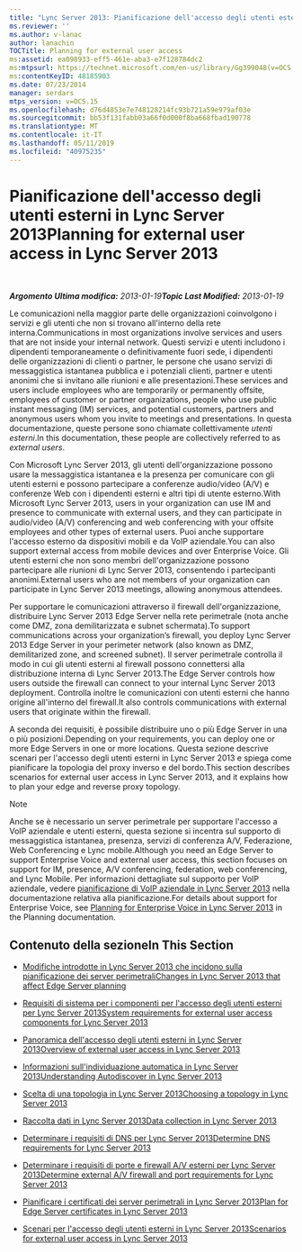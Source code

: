 ```yaml
---
title: "Lync Server 2013: Pianificazione dell'accesso degli utenti esterni"
ms.reviewer: ''
ms.author: v-lanac
author: lanachin
TOCTitle: Planning for external user access
ms:assetid: ea098933-eff5-461e-aba3-e7f128784dc2
ms:mtpsurl: https://technet.microsoft.com/en-us/library/Gg399048(v=OCS.15)
ms:contentKeyID: 48185903
ms.date: 07/23/2014
manager: serdars
mtps_version: v=OCS.15
ms.openlocfilehash: d76d4853e7e748128214fc93b721a59e979af03e
ms.sourcegitcommit: bb53f131fabb03a66f0d000f8ba668fbad190778
ms.translationtype: MT
ms.contentlocale: it-IT
ms.lasthandoff: 05/11/2019
ms.locfileid: "40975235"
---
```

<div data-xmlns="http://www.w3.org/1999/xhtml">

<div class="topic" data-xmlns="http://www.w3.org/1999/xhtml" data-msxsl="urn:schemas-microsoft-com:xslt" data-cs="http://msdn.microsoft.com/en-us/">

<div data-asp="http://msdn2.microsoft.com/asp">

# <a name="planning-for-external-user-access-in-lync-server-2013"></a><span data-ttu-id="9a4a8-102">Pianificazione dell'accesso degli utenti esterni in Lync Server 2013</span><span class="sxs-lookup"><span data-stu-id="9a4a8-102">Planning for external user access in Lync Server 2013</span></span>

</div>

<div id="mainSection">

<div id="mainBody">

<span> </span>

<span data-ttu-id="9a4a8-103">_**Argomento Ultima modifica:** 2013-01-19_</span><span class="sxs-lookup"><span data-stu-id="9a4a8-103">_**Topic Last Modified:** 2013-01-19_</span></span>

<span data-ttu-id="9a4a8-104">Le comunicazioni nella maggior parte delle organizzazioni coinvolgono i servizi e gli utenti che non si trovano all'interno della rete interna.</span><span class="sxs-lookup"><span data-stu-id="9a4a8-104">Communications in most organizations involve services and users that are not inside your internal network.</span></span> <span data-ttu-id="9a4a8-105">Questi servizi e utenti includono i dipendenti temporaneamente o definitivamente fuori sede, i dipendenti delle organizzazioni di clienti o partner, le persone che usano servizi di messaggistica istantanea pubblica e i potenziali clienti, partner e utenti anonimi che si invitano alle riunioni e alle presentazioni.</span><span class="sxs-lookup"><span data-stu-id="9a4a8-105">These services and users include employees who are temporarily or permanently offsite, employees of customer or partner organizations, people who use public instant messaging (IM) services, and potential customers, partners and anonymous users whom you invite to meetings and presentations.</span></span> <span data-ttu-id="9a4a8-106">In questa documentazione, queste persone sono chiamate collettivamente *utenti esterni*.</span><span class="sxs-lookup"><span data-stu-id="9a4a8-106">In this documentation, these people are collectively referred to as *external users*.</span></span>

<span data-ttu-id="9a4a8-107">Con Microsoft Lync Server 2013, gli utenti dell'organizzazione possono usare la messaggistica istantanea e la presenza per comunicare con gli utenti esterni e possono partecipare a conferenze audio/video (A/V) e conferenze Web con i dipendenti esterni e altri tipi di utente esterno.</span><span class="sxs-lookup"><span data-stu-id="9a4a8-107">With Microsoft Lync Server 2013, users in your organization can use IM and presence to communicate with external users, and they can participate in audio/video (A/V) conferencing and web conferencing with your offsite employees and other types of external users.</span></span> <span data-ttu-id="9a4a8-108">Puoi anche supportare l'accesso esterno da dispositivi mobili e da VoIP aziendale.</span><span class="sxs-lookup"><span data-stu-id="9a4a8-108">You can also support external access from mobile devices and over Enterprise Voice.</span></span> <span data-ttu-id="9a4a8-109">Gli utenti esterni che non sono membri dell'organizzazione possono partecipare alle riunioni di Lync Server 2013, consentendo i partecipanti anonimi.</span><span class="sxs-lookup"><span data-stu-id="9a4a8-109">External users who are not members of your organization can participate in Lync Server 2013 meetings, allowing anonymous attendees.</span></span>

<span data-ttu-id="9a4a8-110">Per supportare le comunicazioni attraverso il firewall dell'organizzazione, distribuire Lync Server 2013 Edge Server nella rete perimetrale (nota anche come DMZ, zona demilitarizzata e subnet schermata).</span><span class="sxs-lookup"><span data-stu-id="9a4a8-110">To support communications across your organization’s firewall, you deploy Lync Server 2013 Edge Server in your perimeter network (also known as DMZ, demilitarized zone, and screened subnet).</span></span> <span data-ttu-id="9a4a8-111">Il server perimetrale controlla il modo in cui gli utenti esterni al firewall possono connettersi alla distribuzione interna di Lync Server 2013.</span><span class="sxs-lookup"><span data-stu-id="9a4a8-111">The Edge Server controls how users outside the firewall can connect to your internal Lync Server 2013 deployment.</span></span> <span data-ttu-id="9a4a8-112">Controlla inoltre le comunicazioni con utenti esterni che hanno origine all'interno del firewall.</span><span class="sxs-lookup"><span data-stu-id="9a4a8-112">It also controls communications with external users that originate within the firewall.</span></span>

<span data-ttu-id="9a4a8-113">A seconda dei requisiti, è possibile distribuire uno o più Edge Server in una o più posizioni.</span><span class="sxs-lookup"><span data-stu-id="9a4a8-113">Depending on your requirements, you can deploy one or more Edge Servers in one or more locations.</span></span> <span data-ttu-id="9a4a8-114">Questa sezione descrive scenari per l'accesso degli utenti esterni in Lync Server 2013 e spiega come pianificare la topologia del proxy inverso e del bordo.</span><span class="sxs-lookup"><span data-stu-id="9a4a8-114">This section describes scenarios for external user access in Lync Server 2013, and it explains how to plan your edge and reverse proxy topology.</span></span>

<div>


> [!NOTE]  
> <span data-ttu-id="9a4a8-115">Anche se è necessario un server perimetrale per supportare l'accesso a VoIP aziendale e utenti esterni, questa sezione si incentra sul supporto di messaggistica istantanea, presenza, servizi di conferenza A/V, Federazione, Web Conferencing e Lync mobile.</span><span class="sxs-lookup"><span data-stu-id="9a4a8-115">Although you need an Edge Server to support Enterprise Voice and external user access, this section focuses on support for IM, presence, A/V conferencing, federation, web conferencing, and Lync Mobile.</span></span> <span data-ttu-id="9a4a8-116">Per informazioni dettagliate sul supporto per VoIP aziendale, vedere <A href="lync-server-2013-planning-for-enterprise-voice.md">pianificazione di VoIP aziendale in Lync Server 2013</A> nella documentazione relativa alla pianificazione.</span><span class="sxs-lookup"><span data-stu-id="9a4a8-116">For details about support for Enterprise Voice, see <A href="lync-server-2013-planning-for-enterprise-voice.md">Planning for Enterprise Voice in Lync Server 2013</A> in the Planning documentation.</span></span>



</div>

<div>

## <a name="in-this-section"></a><span data-ttu-id="9a4a8-117">Contenuto della sezione</span><span class="sxs-lookup"><span data-stu-id="9a4a8-117">In This Section</span></span>

  - [<span data-ttu-id="9a4a8-118">Modifiche introdotte in Lync Server 2013 che incidono sulla pianificazione dei server perimetrali</span><span class="sxs-lookup"><span data-stu-id="9a4a8-118">Changes in Lync Server 2013 that affect Edge Server planning</span></span>](lync-server-2013-changes-in-lync-server-that-affect-edge-server-planning.md)

  - [<span data-ttu-id="9a4a8-119">Requisiti di sistema per i componenti per l'accesso degli utenti esterni per Lync Server 2013</span><span class="sxs-lookup"><span data-stu-id="9a4a8-119">System requirements for external user access components for Lync Server 2013</span></span>](lync-server-2013-system-requirements-for-external-user-access-components.md)

  - [<span data-ttu-id="9a4a8-120">Panoramica dell'accesso degli utenti esterni in Lync Server 2013</span><span class="sxs-lookup"><span data-stu-id="9a4a8-120">Overview of external user access in Lync Server 2013</span></span>](lync-server-2013-overview-of-external-user-access.md)

  - [<span data-ttu-id="9a4a8-121">Informazioni sull'individuazione automatica in Lync Server 2013</span><span class="sxs-lookup"><span data-stu-id="9a4a8-121">Understanding Autodiscover in Lync Server 2013</span></span>](lync-server-2013-understanding-autodiscover.md)

  - [<span data-ttu-id="9a4a8-122">Scelta di una topologia in Lync Server 2013</span><span class="sxs-lookup"><span data-stu-id="9a4a8-122">Choosing a topology in Lync Server 2013</span></span>](lync-server-2013-choosing-a-topology.md)

  - [<span data-ttu-id="9a4a8-123">Raccolta dati in Lync Server 2013</span><span class="sxs-lookup"><span data-stu-id="9a4a8-123">Data collection in Lync Server 2013</span></span>](lync-server-2013-data-collection.md)

  - [<span data-ttu-id="9a4a8-124">Determinare i requisiti di DNS per Lync Server 2013</span><span class="sxs-lookup"><span data-stu-id="9a4a8-124">Determine DNS requirements for Lync Server 2013</span></span>](lync-server-2013-determine-dns-requirements.md)

  - [<span data-ttu-id="9a4a8-125">Determinare i requisiti di porte e firewall A/V esterni per Lync Server 2013</span><span class="sxs-lookup"><span data-stu-id="9a4a8-125">Determine external A/V firewall and port requirements for Lync Server 2013</span></span>](lync-server-2013-determine-external-a-v-firewall-and-port-requirements.md)

  - [<span data-ttu-id="9a4a8-126">Pianificare i certificati dei server perimetrali in Lync Server 2013</span><span class="sxs-lookup"><span data-stu-id="9a4a8-126">Plan for Edge Server certificates in Lync Server 2013</span></span>](lync-server-2013-plan-for-edge-server-certificates.md)

  - [<span data-ttu-id="9a4a8-127">Scenari per l'accesso degli utenti esterni in Lync Server 2013</span><span class="sxs-lookup"><span data-stu-id="9a4a8-127">Scenarios for external user access in Lync Server 2013</span></span>](lync-server-2013-scenarios-for-external-user-access.md)

</div>

</div>

<span> </span>

</div>

</div>

</div>

